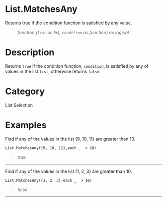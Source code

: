 # List.MatchesAny
Returns true if the condition function is satisfied by any value.
> _function (<code>list</code> as list, <code>condition</code> as function) as logical_

# Description 
Returns <code>true</code> if the condition function, <code>condition</code>, is satisfied by any of values in the list <code>list</code>, otherwise returns <code>false</code>.
# Category 
List.Selection
# Examples 
Find if any of the values in the list {9, 10, 11} are greater than 10.
```
List.MatchesAny({9, 10, 11},each _  > 10) 
```
> true

***
Find if any of the values in the list {1, 2, 3} are greater than 10.
```
List.MatchesAny({1, 2, 3},each _  > 10) 
```
> false

***
